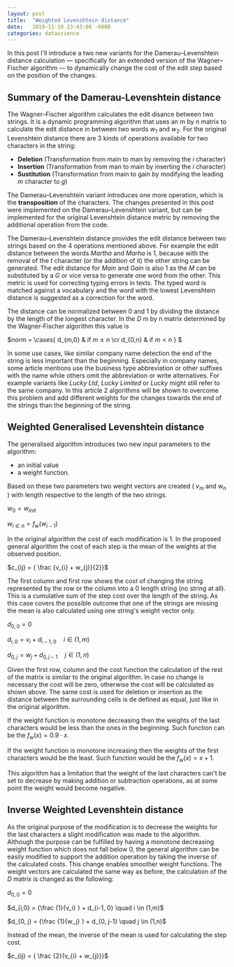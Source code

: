 ```yaml
---
layout: post
title:  "Weighted Levenshtein distance"
date:   2019-11-10 23:43:06 -0800
categories: datascience 
---
```

In this post I'll introduce a two new variants for the Damerau–Levenshtein distance calculation &mdash; specifically for an extended version of the Wagner–Fischer algorithm &mdash; to dynamically change the cost of the edit step based on the position of the changes.

## Summary of the Damerau-Levenshtein distance

The Wagner–Fischer algorithm calculates the edit disance between two strings. It is a dynamic programming algorithm that uses an m by n matrix to calculate the edit distance in between two words $w_{1}$ and $w_{2}$. For the original Levenshtein distance there are 3 kinds of operations available for two characters in the string:
- **Deletion** (Transformation from main to man by removing the *i* character)
- **Insertion** (Transformation from man to main by inserting the *i* character) 
- **Sustitution** (Transformation from main to gain by modifying the leading *m* character to *g*)

The Damerau–Levenshtein variant introduces one more operation, which is the **transposition** of the characters. The changes presented in this post were implemented on the Damerau–Levenshtein variant, but can be implemented for the original Levenshtein distance metric by removing the additional operation from the code.

The Damerau–Levenshtein distance provides the edit distance between two strings based on the 4 operations mentioned above. For example the edit distance between the words *Martha* and *Marha* is 1, because with the removal of the *t* character (or the addition of it) the other string can be generated. The edit distance for *Main* and *Gain* is also 1 as the *M* can be substituted by a *G* or vice versa to generate one word from the other. This metric is used for correcting typing errors in texts. The typed word is matched against a vocabulary and the word with the lowest Levenshtein distance is suggested as a correction for the word.

The distance can be normalized between 0 and 1 by dividing the distance by the length of the longest character. In the $D$ m by n matrix determined by the Wagner-Fischer algorithm this value is 

$norm = 
\cases{
    d_{m,0} & $\text{if } m \ge n$ \cr
    d_{0,n} & $\text{if } m \lt n$ 
}
$

In some use cases, like similar company name detection the end of the string is less important than the beginning. Especially in company names, some article mentions use the business type abbreviation or other suffixes with the name while others omit the abbreviation or write alternatives. For example variants like *Lucky Ltd*, *Lucky Limited* or *Lucky* might still refer to the same company. 
In this article 2 algorithms will be shown to overcome this problem and add different weights for the changes towards the end of the strings than the beginning of the string.

## Weighted Generalised Levenshtein distance

The generalised algorithm introduces two new input parameters to the algorithm: 
- an initial value
- a weight function.

Based on these two parameters two weight vectors are created ( $v_{m}$ and $w_{n}$ ) with length respective to the length of the two strings.


$w_0 = w_{init}$

$w_{i \in n} = f_w(w_{i-1})$

In the original algorithm the cost of each modification is 1. In the proposed general algorithm the cost of each step is the mean of the weights at the observed position.

$c_{ij} = { \frac {v_{i} + w_{j}}{2}}$
 
The first column and first row shows the cost of changing the string represented by the row or the column into a 0 length string (no string at all).
This is a cumulative sum of the step cost over the length of the string. 
As this case covers the possible outcome that one of the strings are missing the mean is also calculated using one string's weight vector only.

$d_{0,0}= 0$

$d_{i,0} = v_i + d_{i-1, 0}  \quad i \in (1,m)$

$d_{0, j} = w_j + d_{0, j-1} \quad j \in (1,n)$ 

Given the first row, column and the cost function the calculation of the rest of the matrix is similar to the original algorithm.
In case no change is necessary the cost will be zero, otherwise the cost will be calculated as shown above.
The same cost is used for deletion or insertion as the distance between the surrounding cells is de defined as equal, just like in the original algorithm.

If the weight function is monotone decreasing then the weights of the last characters would be less than the ones in the beginning.
Such function can be the $f_w(x) = 0.9 \cdot x$.

If the weight function is monotone increasing then the weights of the first characters would be the least.
Such function would be the $f_w(x) = x + 1$. 

This algorithm has a limitation that the weight of the last characters can't be set to decrease by making addition or subtraction operations, 
as at some point the weight would become negative. 

## Inverse Weighted Levenshtein distance

As the original purpose of the modification is to decrease the weights for the last characters a slight modification was made to the algorithm.
Although the purpose can be fulfilled by having a monotone decreasing weight function which does not fall below 0, the general algorithm can 
be easily modified to support the addition operation by taking the inverse of the calculated costs.
This change  enables smoother weight functions. The weight vectors are calculated the same way as before, 
the calculation of the $D$ matrix is changed as the following: 

$d_{0,0}= 0$

$d_{i,0} = {\frac {1}{v_i} } + d_{i-1, 0}  \quad i \in (1,m)$

$d_{0, j} = {\frac {1}{w_j} } + d_{0, j-1} \quad j \in (1,n)$

Instead of the mean, the inverse of the mean is used for calculating the step cost.

$c_{ij} = { \frac {2}{v_{i} + w_{j}}}$ 
